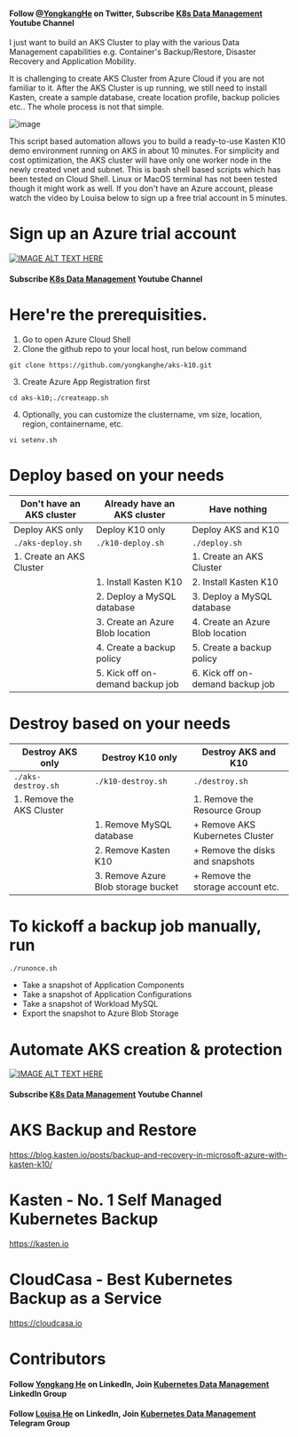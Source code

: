 #### Follow [@YongkangHe](https://twitter.com/yongkanghe) on Twitter, Subscribe [K8s Data Management](https://www.youtube.com/channel/UCm-sw1b23K-scoVSCDo30YQ?sub_confirmation=1) Youtube Channel

I just want to build an AKS Cluster to play with the various Data Management capabilities e.g. Container's Backup/Restore, Disaster Recovery and Application Mobility. 

It is challenging to create AKS Cluster from Azure Cloud if you are not familiar to it. After the AKS Cluster is up running, we still need to install Kasten, create a sample database, create location profile, backup policies etc.. The whole process is not that simple.

![image](https://blog.kasten.io/hs-fs/hubfs/Kasten_January2020/Images/microsoft-azure-with-kasten-k10-intro-blog.png?width=1226&name=microsoft-azure-with-kasten-k10-intro-blog.png)


This script based automation allows you to build a ready-to-use Kasten K10 demo environment running on AKS in about 10 minutes. For simplicity and cost optimization, the AKS cluster will have only one worker node in the newly created vnet and subnet. This is bash shell based scripts which has been tested on Cloud Shell. Linux or MacOS terminal has not been tested though it might work as well. If you don't have an Azure account, please watch the video by Louisa below to sign up a free trial account in 5 minutes. 

# Sign up an Azure trial account
[![IMAGE ALT TEXT HERE](https://img.youtube.com/vi/FN0ARvEdrjg/0.jpg)](https://www.youtube.com/watch?v=FN0ARvEdrjg)
#### Subscribe [K8s Data Management](https://www.youtube.com/channel/UCm-sw1b23K-scoVSCDo30YQ?sub_confirmation=1) Youtube Channel

# Here're the prerequisities. 
1. Go to open Azure Cloud Shell
2. Clone the github repo to your local host, run below command
````
git clone https://github.com/yongkanghe/aks-k10.git
````
3. Create Azure App Registration first
````
cd aks-k10;./createapp.sh
````
4. Optionally, you can customize the clustername, vm size, location, region, containername, etc.
````
vi setenv.sh
````

# Deploy based on your needs

| Don't have an AKS cluster | Already have an AKS cluster      | Have nothing                     |
|---------------------------|----------------------------------|----------------------------------|
| Deploy AKS only           | Deploy K10 only                  | Deploy AKS and K10               |
| ``` ./aks-deploy.sh ```   | ``` ./k10-deploy.sh ```          | ``` ./deploy.sh ```              |
| 1. Create an AKS Cluster  |                                  | 1. Create an AKS Cluster         |
|                           | 1. Install Kasten K10            | 2. Install Kasten K10            |
|                           | 2. Deploy a MySQL database       | 3. Deploy a MySQL database       |
|                           | 3. Create an Azure Blob location | 4. Create an Azure Blob location |
|                           | 4. Create a backup policy        | 5. Create a backup policy        |
|                           | 5. Kick off on-demand backup job | 6. Kick off on-demand backup job |

# Destroy based on your needs

| Destroy AKS only          | Destroy K10 only                     | Destroy AKS and K10                 |
|---------------------------|--------------------------------------|-------------------------------------|
| ``` ./aks-destroy.sh ```  | ``` ./k10-destroy.sh ```             | ``` ./destroy.sh ```                |
| 1. Remove the AKS Cluster |                                      | 1. Remove the Resource Group        |
|                           | 1. Remove MySQL database             |    + Remove AKS Kubernetes Cluster  |
|                           | 2. Remove Kasten K10                 |    + Remove the disks and snapshots |
|                           | 3. Remove Azure Blob storage bucket  |    + Remove the storage account etc.|

# To kickoff a backup job manually, run 
````
./runonce.sh
````
+ Take a snapshot of Application Components
+ Take a snapshot of Application Configurations
+ Take a snapshot of Workload MySQL
+ Export the snapshot to Azure Blob Storage

# Automate AKS creation & protection
[![IMAGE ALT TEXT HERE](https://img.youtube.com/vi/308ZOMRaRDk/0.jpg)](https://www.youtube.com/watch?v=308ZOMRaRDk)
#### Subscribe [K8s Data Management](https://www.youtube.com/channel/UCm-sw1b23K-scoVSCDo30YQ?sub_confirmation=1) Youtube Channel

# AKS Backup and Restore
https://blog.kasten.io/posts/backup-and-recovery-in-microsoft-azure-with-kasten-k10/

# Kasten - No. 1 Self Managed Kubernetes Backup
https://kasten.io 

# CloudCasa - Best Kubernetes Backup as a Service
https://cloudcasa.io 

# Contributors

#### Follow [Yongkang He](http://yongkang.cloud) on LinkedIn, Join [Kubernetes Data Management](https://www.linkedin.com/groups/13983251) LinkedIn Group

#### Follow [Louisa He](https://www.linkedin.com/in/louisahe/) on LinkedIn, Join [Kubernetes Data Management](http://t.k8sug.com) Telegram Group
